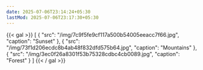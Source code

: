 ```yaml
---
date: 2025-07-06T23:14:24+05:30
lastMod: 2025-07-06T23:17:30+05:30
---
```


{{< gal >}}
[
  { "src": "/img/7c9f5fe9cf117a500b54005eeacc7f66.jpg", "caption": "Sunset" },
  { "src": "/img/73f1d206ecdc8b4ab48f832dfd575b64.jpg", "caption": "Mountains" },
  { "src": "/img/3ec0f26a8301f53b75328cdbc4cb0089.jpg", "caption": "Forest" }
]
{{< / gal >}}
